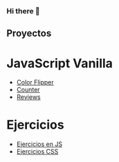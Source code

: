 ### Hi there 👋

<!--
**matiasp10/matiasp10** is a ✨ _special_ ✨ repository because its `README.md` (this file) appears on your GitHub profile.

Here are some ideas to get you started:

- 🔭 I’m currently working on ...
- 🌱 I’m currently learning ...
- 👯 I’m looking to collaborate on ...
- 🤔 I’m looking for help with ...
- 💬 Ask me about ...
- 📫 How to reach me: ...
- 😄 Pronouns: ...
- ⚡ Fun fact: ...
-->

## Proyectos

# JavaScript Vanilla

- [Color Flipper](https://github.com/matiasp10/color-flipper)
- [Counter](https://github.com/matiasp10/counter)
- [Reviews](https://github.com/matiasp10/reviews)

# Ejercicios

- [Ejercicios en JS](https://github.com/matiasp10/ejercicios-programacion-JS)
- [Ejercicios CSS](https://github.com/matiasp10/ejercicios-css)
